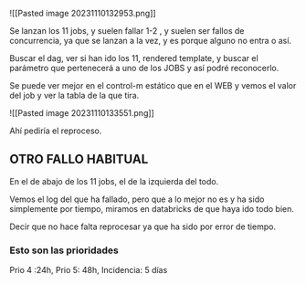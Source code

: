 
![[Pasted image 20231110132953.png]]

Se lanzan los 11 jobs, y suelen fallar 1-2 , y suelen ser fallos de concurrencia, ya que se lanzan a la vez, y es porque alguno no entra o así.

Buscar el dag, ver si han ido los 11, rendered template, y buscar el parámetro que pertenecerá a uno de los JOBS y así podré reconocerlo.

Se puede ver mejor en el control-m estático que en el WEB y vemos el valor del job y ver la tabla de la que tira.

![[Pasted image 20231110133551.png]]

Ahí pediría el reproceso.


## OTRO FALLO HABITUAL

En el de abajo de los 11 jobs, el de la izquierda del todo.

Vemos el log del que ha fallado, pero que a lo mejor no es y ha sido simplemente por tiempo, miramos en databricks de que haya ido todo bien.

Decir que no hace falta reprocesar ya que ha sido por error de tiempo.


### Esto son las prioridades

Prio 4 :24h,
Prio 5: 48h,
Incidencia: 5 días